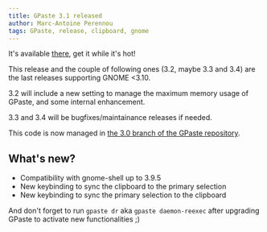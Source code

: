 ```yaml
---
title: GPaste 3.1 released
author: Marc-Antoine Perennou
tags: GPaste, release, clipboard, gnome
---
```


It's available [there](http://www.imagination-land.org/files/gpaste/gpaste-3.1.tar.xz), get it while it's hot!

This release and the couple of following ones (3.2, maybe 3.3 and 3.4) are the last releases supporting GNOME <3.10.

3.2 will include a new setting to manage the maximum memory usage of GPaste, and some internal enhancement.

3.3 and 3.4 will be bugfixes/maintainance releases if needed.

This code is now managed in [the 3.0 branch of the GPaste repository](https://github.com/Keruspe/GPaste/tree/3.0).

## What's new?

- Compatibility with gnome-shell up to 3.9.5
- New keybinding to sync the clipboard to the primary selection
- New keybinding to sync the primary selection to the clipboard

And don't forget to run `gpaste dr` aka `gpaste daemon-reexec` after upgrading GPaste to activate new functionalities ;)

